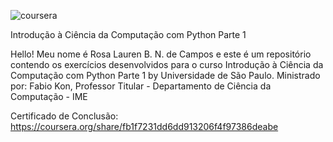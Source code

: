 ![coursera](https://user-images.githubusercontent.com/86569498/130337628-ae98b626-e49f-4e5b-a084-ec8deef4b6b7.png)

Introdução à Ciência da Computação com Python Parte 1

Hello! Meu nome é Rosa Lauren B. N. de Campos e este é um repositório contendo os exercícios desenvolvidos para o curso Introdução à Ciência da Computação com Python Parte 1 by Universidade de São Paulo. Ministrado por: Fabio Kon, Professor Titular - Departamento de Ciência da Computação - IME

Certificado de Conclusão: https://coursera.org/share/fb1f7231dd6dd913206f4f97386deabe
